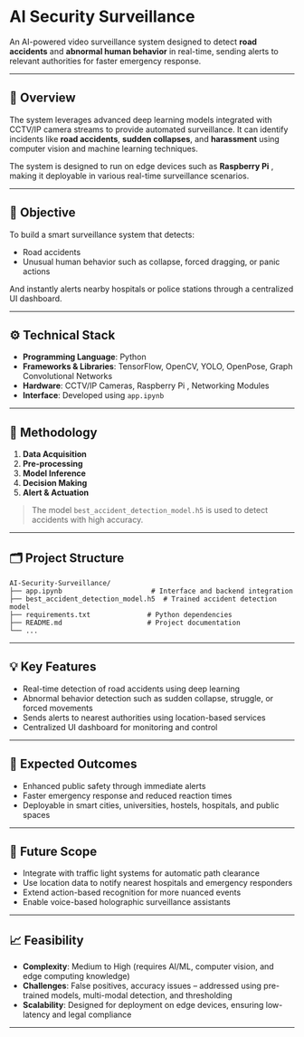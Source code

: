 # AI Security Surveillance

An AI-powered video surveillance system designed to detect **road accidents** and **abnormal human behavior** in real-time, sending alerts to relevant authorities for faster emergency response.

---

## 📌 Overview

The system leverages advanced deep learning models integrated with CCTV/IP camera streams to provide automated surveillance. It can identify incidents like **road accidents**, **sudden collapses**, and **harassment** using computer vision and machine learning techniques.

The system is designed to run on edge devices such as **Raspberry Pi** , making it deployable in various real-time surveillance scenarios.

---

## 🎯 Objective

To build a smart surveillance system that detects:

* Road accidents
* Unusual human behavior such as collapse, forced dragging, or panic actions

And instantly alerts nearby hospitals or police stations through a centralized UI dashboard.

---

## ⚙️ Technical Stack

* **Programming Language**: Python
* **Frameworks & Libraries**: TensorFlow, OpenCV, YOLO, OpenPose, Graph Convolutional Networks
* **Hardware**: CCTV/IP Cameras, Raspberry Pi , Networking Modules
* **Interface**: Developed using `app.ipynb`

---

## 🧠 Methodology

1. **Data Acquisition**
2. **Pre-processing**
3. **Model Inference**
4. **Decision Making**
5. **Alert & Actuation**

> The model `best_accident_detection_model.h5` is used to detect accidents with high accuracy.

---

## 🗂 Project Structure

```
AI-Security-Surveillance/
├── app.ipynb                      # Interface and backend integration
├── best_accident_detection_model.h5  # Trained accident detection model
├── requirements.txt              # Python dependencies
├── README.md                     # Project documentation
└── ...
```

---

## 💡 Key Features

* Real-time detection of road accidents using deep learning
* Abnormal behavior detection such as sudden collapse, struggle, or forced movements
* Sends alerts to nearest authorities using location-based services
* Centralized UI dashboard for monitoring and control

---

## 🚀 Expected Outcomes

* Enhanced public safety through immediate alerts
* Faster emergency response and reduced reaction times
* Deployable in smart cities, universities, hostels, hospitals, and public spaces

---

## 🔮 Future Scope

* Integrate with traffic light systems for automatic path clearance
* Use location data to notify nearest hospitals and emergency responders
* Extend action-based recognition for more nuanced events
* Enable voice-based holographic surveillance assistants

---

## 📈 Feasibility

* **Complexity**: Medium to High (requires AI/ML, computer vision, and edge computing knowledge)
* **Challenges**: False positives, accuracy issues – addressed using pre-trained models, multi-modal detection, and thresholding
* **Scalability**: Designed for deployment on edge devices, ensuring low-latency and legal compliance

---
